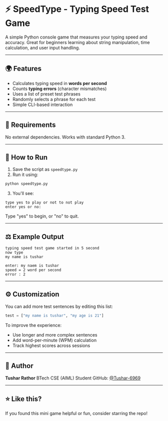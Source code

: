 # ⚡ SpeedType - Typing Speed Test Game

A simple Python console game that measures your typing speed and accuracy. Great for beginners learning about string manipulation, time calculation, and user input handling.

---

## 🌍 Features

* Calculates typing speed in **words per second**
* Counts **typing errors** (character mismatches)
* Uses a list of preset test phrases
* Randomly selects a phrase for each test
* Simple CLI-based interaction

---

## 🧰 Requirements

No external dependencies. Works with standard Python 3.

---

## 🚀 How to Run

1. Save the script as `speedtype.py`
2. Run it using:

```bash
python speedtype.py
```

3. You'll see:

```
type yes to play or not to not play
enter yes or no:
```

Type "yes" to begin, or "no" to quit.

---

## ⚖️ Example Output

```
typing speed test game started in 5 second
now type
my name is tushar

enter: my naem is tushar
speed = 2 word per second
error : 2
```

---

## ⚙️ Customization

You can add more test sentences by editing this list:

```python
test = ["my name is tushar", "my age is 21"]
```

To improve the experience:

* Use longer and more complex sentences
* Add word-per-minute (WPM) calculation
* Track highest scores across sessions

---

## 👤 Author

**Tushar Rathor**
BTech CSE (AIML) Student
GitHub: [@Tushar-6969](https://github.com/Tushar-6969)

---

## ⭐ Like this?

If you found this mini game helpful or fun, consider starring the repo!
